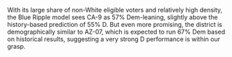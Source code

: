 With its large share of non-White eligible voters and relatively high density,
the Blue Ripple model sees CA-9 as 57% Dem-leaning,
slightly above the history-based prediction of 55% D.
But even more promising, the district is demographically similar to AZ-07,
which is expected to run 67% Dem based on historical results,
suggesting a very strong D performance is within our grasp.
